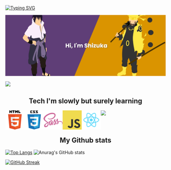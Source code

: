 [![Typing SVG](https://readme-typing-svg.herokuapp.com?color=%23%23E9A4A4&lines=Hello%2C+I'm+Shizuka+Ayane)](https://git.io/typing-svg)

<img src="https://raw.githubusercontent.com/shizukaayane/shizukaayane/main/banner.png" />

![](https://komarev.com/ghpvc/?username=shizukaayane&style=flat-square)

<h2 align="center">Tech I'm slowly but surely learning</h2>

<img align="left" src="https://raw.githubusercontent.com/github/explore/80688e429a7d4ef2fca1e82350fe8e3517d3494d/topics/html/html.png" height="60">
<img align="left" src="https://raw.githubusercontent.com/github/explore/80688e429a7d4ef2fca1e82350fe8e3517d3494d/topics/css/css.png" height="60">
<img align="left" src="https://raw.githubusercontent.com/github/explore/80688e429a7d4ef2fca1e82350fe8e3517d3494d/topics/sass/sass.png" height="60">
<img align="left" src="https://raw.githubusercontent.com/github/explore/80688e429a7d4ef2fca1e82350fe8e3517d3494d/topics/javascript/javascript.png" height="60">
<img align="left" src="https://raw.githubusercontent.com/github/explore/80688e429a7d4ef2fca1e82350fe8e3517d3494d/topics/react/react.png" height="60">
<img align="left" src="https://raw.githubusercontent.com/styled-components/brand/master/styled-components.png" height="60">

<br />  
<br />  
<br />  

<h2 align="center">My Github stats</h2>

[![Top Langs](https://github-readme-stats.vercel.app/api/top-langs/?username=shizukaayane&theme=cobalt)](https://github.com/anuraghazra/github-readme-stats)
![Anurag's GitHub stats](https://github-readme-stats.vercel.app/api?username=shizukaayane&count_private=true&theme=cobalt)


[![GitHub Streak](https://github-readme-streak-stats.herokuapp.com?user=shizukaayane&theme=tokyonight&hide_border=true)](https://git.io/streak-stats)


